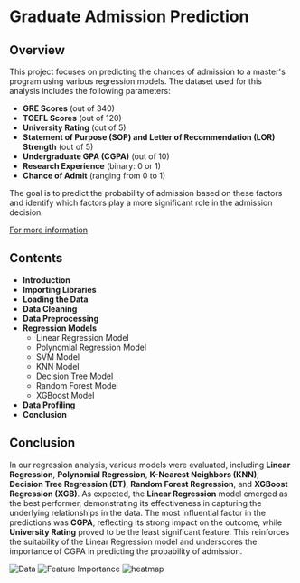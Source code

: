 # Graduate Admission Prediction

## Overview
This project focuses on predicting the chances of admission to a master's program using various regression models. The dataset used for this analysis includes the following parameters:

- **GRE Scores** (out of 340)
- **TOEFL Scores** (out of 120)
- **University Rating** (out of 5)
- **Statement of Purpose (SOP) and Letter of Recommendation (LOR) Strength** (out of 5)
- **Undergraduate GPA (CGPA)** (out of 10)
- **Research Experience** (binary: 0 or 1)
- **Chance of Admit** (ranging from 0 to 1)

The goal is to predict the probability of admission based on these factors and identify which factors play a more significant role in the admission decision.

[For more information]([https://www.openai.com](https://www.kaggle.com/datasets/mohansacharya/graduate-admissions/data))

## Contents
- **Introduction**
- **Importing Libraries**
- **Loading the Data**
- **Data Cleaning**
- **Data Preprocessing**
- **Regression Models**
  - Linear Regression Model
  - Polynomial Regression Model
  - SVM Model
  - KNN Model
  - Decision Tree Model
  - Random Forest Model
  - XGBoost Model
- **Data Profiling**
- **Conclusion**

## Conclusion
In our regression analysis, various models were evaluated, including **Linear Regression**, **Polynomial Regression**, **K-Nearest Neighbors (KNN)**, **Decision Tree Regression (DT)**, **Random Forest Regression**, and **XGBoost Regression (XGB)**. As expected, the **Linear Regression** model emerged as the best performer, demonstrating its effectiveness in capturing the underlying relationships in the data. The most influential factor in the predictions was **CGPA**, reflecting its strong impact on the outcome, while **University Rating** proved to be the least significant feature. This reinforces the suitability of the Linear Regression model and underscores the importance of CGPA in predicting the probability of admission.

![Data](https://cityupload.io/2024/09/4-data.png)
![Feature Importance](https://cityupload.io/2024/09/feature-importance.png)
![heatmap](https://cityupload.io/2024/09/heatmap.png)
